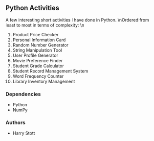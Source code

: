 <h2>Python Activities</h2>
A few interesting short activities I have done in Python.
\nOrdered from least to most in terms of complexity:
\n
  <ol>
    <li>Product Price Checker</li>
    <li>Personal Information Card</li>
    <li>Random Number Generator</li>
    <li>String Manipulation Tool</li>
    <li>User Profile Generator</li>
    <li>Movie Preference Finder</li>
    <li>Student Grade Calculator</li>
    <li>Student Record Management System</li>
    <li>Word Frequency Counter</li>
    <li>Library Inventory Management</li>
  </ol>


<h3>Dependencies</h3>
  <ul>
    <li>Python</li> 
    <li>NumPy</li>
  </ul>

<h3>Authors</h3>
  <ul>
    <li>Harry Stott</li> 
  </ul>
